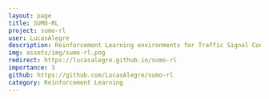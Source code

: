 ```yaml
---
layout: page
title: SUMO-RL
project: sumo-rl
user: LucasAlegre
description: Reinforcement Learning environments for Traffic Signal Control with SUMO.
img: assets/img/sumo-rl.png
redirect: https://lucasalegre.github.io/sumo-rl
importance: 3
github: https://github.com/LucasAlegre/sumo-rl
category: Reinforcement Learning
---
```

